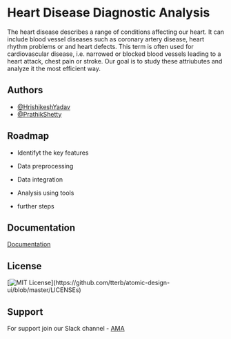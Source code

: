 
# Heart Disease Diagnostic Analysis

The heart disease describes a range of conditions affecting our heart. It can include blood vessel diseases such as coronary artery disease, heart rhythm problems or and heart defects. This term is often used for cardiovascular disease, i.e. narrowed or blocked blood vessels leading to a heart attack, chest pain or stroke. Our goal is to study these attriubutes and analyze it the most efficient way.


## Authors

- [@HrishikeshYadav](https://www.github.com/Hrishikesh332)
- [@PrathikShetty](https://www.github.com/prathikshetty2002)



## Roadmap

- Identifyt the key features

- Data preprocessing

- Data integration

- Analysis using tools

- further steps





## Documentation

[Documentation](https://linktodocumentation)


## License

[![MIT License](https://img.shields.io/apm/l/atomic-design-ui.svg?)](https://github.com/tterb/atomic-design-ui/blob/master/LICENSEs)



## Support

For support join our Slack channel - [AMA](https://ml-geeksworkspace.slack.com/archives/C03K2M9SBAA)

